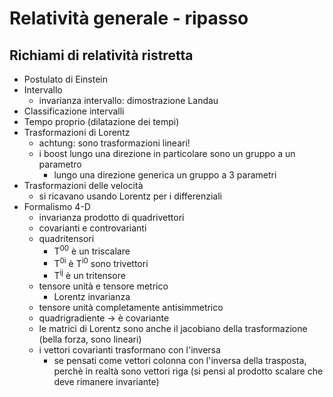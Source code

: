 # Relatività generale - ripasso

## Richiami di relatività ristretta

- Postulato di Einstein
- Intervallo
    - invarianza intervallo: dimostrazione Landau
- Classificazione intervalli
- Tempo proprio (dilatazione dei tempi)
- Trasformazioni di Lorentz
    - achtung: sono trasformazioni lineari!
    - i boost lungo una direzione in particolare sono un gruppo a un parametro
        - lungo una direzione generica un gruppo a 3 parametri
- Trasformazioni delle velocità
    - si ricavano usando Lorentz per i differenziali
- Formalismo 4-D
    - invarianza prodotto di quadrivettori
    - covarianti e controvarianti
    - quadritensori
        - T<sup>00</sup> è un triscalare
        - T<sup>0i</sup> è T<sup>i0</sup> sono trivettori
        - T<sup>ij</sup> è un tritensore
    - tensore unità e tensore metrico
        - Lorentz invarianza
    - tensore unità completamente antisimmetrico
    - quadrigradiente -> è covariante
    - le matrici di Lorentz sono anche il jacobiano della trasformazione (bella forza, sono lineari)
    - i vettori covarianti trasformano con l'inversa 
        - se pensati come vettori colonna con l'inversa della trasposta, perchè in realtà sono vettori riga
        (si pensi al prodotto scalare che deve rimanere invariante)
